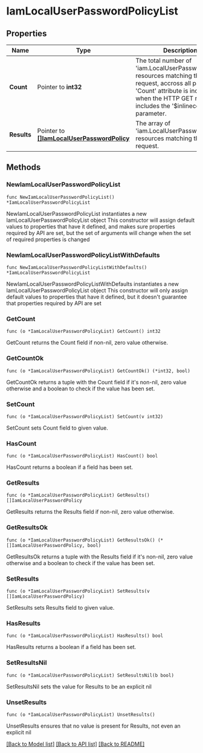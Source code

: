 # IamLocalUserPasswordPolicyList

## Properties

Name | Type | Description | Notes
------------ | ------------- | ------------- | -------------
**Count** | Pointer to **int32** | The total number of &#39;iam.LocalUserPasswordPolicy&#39; resources matching the request, accross all pages. The &#39;Count&#39; attribute is included when the HTTP GET request includes the &#39;$inlinecount&#39; parameter. | [optional] 
**Results** | Pointer to [**[]IamLocalUserPasswordPolicy**](IamLocalUserPasswordPolicy.md) | The array of &#39;iam.LocalUserPasswordPolicy&#39; resources matching the request. | [optional] 

## Methods

### NewIamLocalUserPasswordPolicyList

`func NewIamLocalUserPasswordPolicyList() *IamLocalUserPasswordPolicyList`

NewIamLocalUserPasswordPolicyList instantiates a new IamLocalUserPasswordPolicyList object
This constructor will assign default values to properties that have it defined,
and makes sure properties required by API are set, but the set of arguments
will change when the set of required properties is changed

### NewIamLocalUserPasswordPolicyListWithDefaults

`func NewIamLocalUserPasswordPolicyListWithDefaults() *IamLocalUserPasswordPolicyList`

NewIamLocalUserPasswordPolicyListWithDefaults instantiates a new IamLocalUserPasswordPolicyList object
This constructor will only assign default values to properties that have it defined,
but it doesn't guarantee that properties required by API are set

### GetCount

`func (o *IamLocalUserPasswordPolicyList) GetCount() int32`

GetCount returns the Count field if non-nil, zero value otherwise.

### GetCountOk

`func (o *IamLocalUserPasswordPolicyList) GetCountOk() (*int32, bool)`

GetCountOk returns a tuple with the Count field if it's non-nil, zero value otherwise
and a boolean to check if the value has been set.

### SetCount

`func (o *IamLocalUserPasswordPolicyList) SetCount(v int32)`

SetCount sets Count field to given value.

### HasCount

`func (o *IamLocalUserPasswordPolicyList) HasCount() bool`

HasCount returns a boolean if a field has been set.

### GetResults

`func (o *IamLocalUserPasswordPolicyList) GetResults() []IamLocalUserPasswordPolicy`

GetResults returns the Results field if non-nil, zero value otherwise.

### GetResultsOk

`func (o *IamLocalUserPasswordPolicyList) GetResultsOk() (*[]IamLocalUserPasswordPolicy, bool)`

GetResultsOk returns a tuple with the Results field if it's non-nil, zero value otherwise
and a boolean to check if the value has been set.

### SetResults

`func (o *IamLocalUserPasswordPolicyList) SetResults(v []IamLocalUserPasswordPolicy)`

SetResults sets Results field to given value.

### HasResults

`func (o *IamLocalUserPasswordPolicyList) HasResults() bool`

HasResults returns a boolean if a field has been set.

### SetResultsNil

`func (o *IamLocalUserPasswordPolicyList) SetResultsNil(b bool)`

 SetResultsNil sets the value for Results to be an explicit nil

### UnsetResults
`func (o *IamLocalUserPasswordPolicyList) UnsetResults()`

UnsetResults ensures that no value is present for Results, not even an explicit nil

[[Back to Model list]](../README.md#documentation-for-models) [[Back to API list]](../README.md#documentation-for-api-endpoints) [[Back to README]](../README.md)


